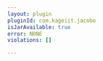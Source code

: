 ```yaml
---
layout: plugin
pluginId: com.kageiit.jacobo
isJarAvailable: true
error: NONE
violations: []

---
```

